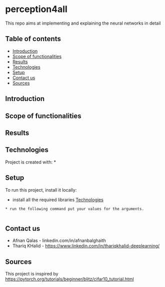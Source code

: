 # perception4all
This repo aims at implementing and explaining the neural networks in detail
## Table of contents
* [Introduction](#introduction)
* [Scope of functionalities](#scope-of-functionalities)
* [Results](#results)
* [Technologies](#technologies)
* [Setup](#setup)
* [Contact us](#contact-us)
* [Sources](#sources)

## Introduction

## Scope of functionalities


## Results

## Technologies
Project is created with:
* 

## Setup
To run this project, install it locally:

* install all the required libraries [Technologies](#technologies)
```
* run the following command put your values for the arguments.


```
## Contact us
* Afnan Qalas - linkedin.com/in/afnanbalghaith
* Thariq KHalid - https://www.linkedin.com/in/thariqkhalid-deeplearning/

## Sources
This project is inspired by https://pytorch.org/tutorials/beginner/blitz/cifar10_tutorial.html
